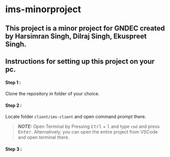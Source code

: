 # ims-minorproject
This project is a minor project for GNDEC created by Harsimran Singh, Dilraj Singh, Ekuspreet Singh.
----
## Instructions for setting up this project on your pc.
#### Step 1 :
Clone the repository in folder of your choice.
#### Step 2 :
Locate folder  ```client/ims-client``` and open command prompt there.
> **_NOTE:_**  Open Terminal by Pressing <kbd>Ctrl</kbd> + <kbd>l</kbd> and type ```cmd``` and press <kbd>Enter</kbd>.
Alternatively, you can open the entire project from VSCode and open terminal there.

#### Step 3 : 

